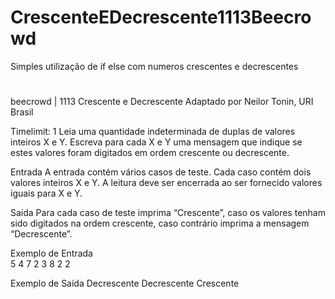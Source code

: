 # CrescenteEDecrescente1113Beecrowd
 Simples utilização de if else com numeros crescentes e decrescentes
#
#
beecrowd | 1113
Crescente e Decrescente
Adaptado por Neilor Tonin, URI  Brasil

Timelimit: 1
Leia uma quantidade indeterminada de duplas de valores inteiros X e Y. Escreva para cada X e Y uma mensagem que indique se estes valores foram digitados em ordem crescente ou decrescente.

Entrada
A entrada contém vários casos de teste. Cada caso contém dois valores inteiros X e Y. A leitura deve ser encerrada ao ser fornecido valores iguais para X e Y.

Saída
Para cada caso de teste imprima “Crescente”, caso os valores tenham sido digitados na ordem crescente, caso contrário imprima a mensagem “Decrescente”.

Exemplo de Entrada	
5 4
7 2
3 8
2 2

Exemplo de Saída
Decrescente
Decrescente
Crescente

###

